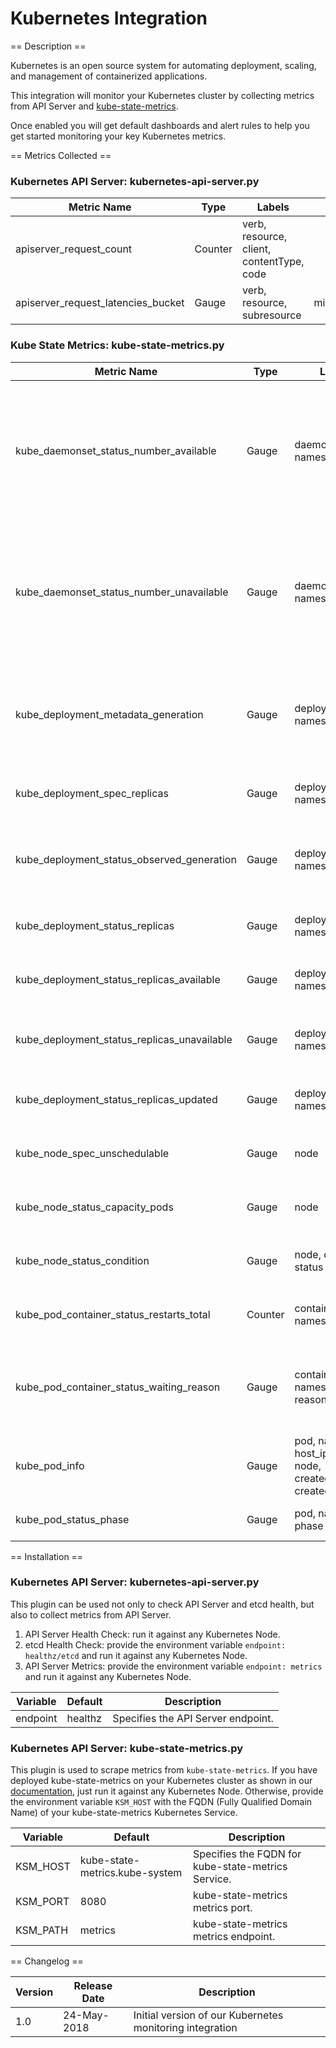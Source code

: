 Kubernetes Integration
=========================

== Description ==

Kubernetes is an open source system for automating deployment, scaling, and management of containerized applications.

This integration will monitor your Kubernetes cluster by collecting metrics from API Server and [kube-state-metrics](https://github.com/kubernetes/kube-state-metrics).

Once enabled you will get default dashboards and alert rules to help you get started monitoring your key Kubernetes metrics.

== Metrics Collected ==

### Kubernetes API Server: kubernetes-api-server.py

| Metric Name                      |Type   |Labels                                   |Unit       |Description                         |
|----------------------------------|-------|-----------------------------------------|-----------|------------------------------------|
|apiserver_request_count           |Counter|verb, resource, client, contentType, code|           |Total number of API Server requests.|
|apiserver_request_latencies_bucket|Gauge  |verb, resource, subresource              |microsecond|API Server request latency.         |

### Kube State Metrics: kube-state-metrics.py

| Metric Name                               |Type   |Labels                                                                 |Unit|Description                                                                                                            |
|-------------------------------------------|-------|-----------------------------------------------------------------------|----|-----------------------------------------------------------------------------------------------------------------------|
|kube_daemonset_status_number_available     |Gauge  |daemonset, namespace                                                   |    |The number of nodes that should be running the daemon pod and have one or more of the daemon pod running and available.|
|kube_daemonset_status_number_unavailable   |Gauge  |daemonset, namespace                                                   |    |The number of nodes that should be running the daemon pod and have none of the daemon pod running and available.       |
|kube_deployment_metadata_generation        |Gauge  |deployment, namespace                                                  |    |Sequence number representing a specific generation of the desired state.                                               |
|kube_deployment_spec_replicas              |Gauge  |deployment, namespace                                                  |    |Number of desired pods for a deployment.                                                                               |
|kube_deployment_status_observed_generation |Gauge  |deployment, namespace                                                  |    |The generation observed by the deployment controller.                                                                  |
|kube_deployment_status_replicas            |Gauge  |deployment, namespace                                                  |    |The number of replicas per deployment.                                                                                 |
|kube_deployment_status_replicas_available  |Gauge  |deployment, namespace                                                  |    |The number of available replicas per deployment.                                                                       |
|kube_deployment_status_replicas_unavailable|Gauge  |deployment, namespace                                                  |    |The number of unavailable replicas per deployment.                                                                     |
|kube_deployment_status_replicas_updated    |Gauge  |deployment, namespace                                                  |    |The number of updated replicas per deployment.                                                                         |
|kube_node_spec_unschedulable               |Gauge  |node                                                                   |    |Whether a node can schedule new pods.                                                                                  |
|kube_node_status_capacity_pods             |Gauge  |node                                                                   |    |The total pod resources of the node.                                                                                   |
|kube_node_status_condition                 |Gauge  |node, condition, status                                                |    |The condition of a cluster node.                                                                                       |
|kube_pod_container_status_restarts_total   |Counter|container, namespace, pod                                              |    |The number of container restarts per container.                                                                        |
|kube_pod_container_status_waiting_reason   |Gauge  |container, namespace, pod, reason                                      |    |Describes the reason the container is currently in waiting state.                                                      |
|kube_pod_info                              |Gauge  |pod, namespace, host_ip, pod_ip, node, created_by_kind, created_by_name|    |Information about pod.                                                                                                 |
|kube_pod_status_phase                      |Gauge  |pod, namespace, phase                                                  |    |The pods current phase.                                                                                                |

== Installation ==

### Kubernetes API Server: kubernetes-api-server.py
This plugin can be used not only to check API Server and etcd health, but also to collect metrics from API Server.

1. API Server Health Check: run it against any Kubernetes Node.
2. etcd Health Check: provide the environment variable `endpoint: healthz/etcd` and run it against any Kubernetes Node.
3. API Server Metrics: provide the environment variable `endpoint: metrics` and run it against any Kubernetes Node.

|Variable|Default|Description                       |
|--------|-------|----------------------------------|
|endpoint|healthz|Specifies the API Server endpoint.|

### Kubernetes API Server: kube-state-metrics.py
This plugin is used to scrape metrics from `kube-state-metrics`. If you have deployed kube-state-metrics on your Kubernetes cluster as shown in our [documentation](https://docs2.outlyer.com/agent/kubernetes/), just run it against any Kubernetes Node. Otherwise, provide the environment variable `KSM_HOST` with the FQDN (Fully Qualified Domain Name) of your kube-state-metrics Kubernetes Service.

|Variable |Default                       |Description                                       |
|---------|------------------------------|--------------------------------------------------|
|KSM_HOST |kube-state-metrics.kube-system|Specifies the FQDN for kube-state-metrics Service.|
|KSM_PORT |8080                          |kube-state-metrics metrics port.                  |
|KSM_PATH |metrics                       |kube-state-metrics metrics endpoint.              |

== Changelog ==

|Version|Release Date|Description                                             |
|-------|------------|--------------------------------------------------------|
|1.0    |24-May-2018 |Initial version of our Kubernetes monitoring integration|

